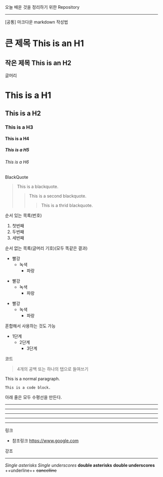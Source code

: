 오늘 배운 것을 정리하기 위한 Repository

------------------------------------------------------------------------------------------------------------------------
[공통] 마크다운 markdown 작성법


큰 제목
This is an H1
=============

작은 제목
This is an H2
-------------

글머리

# This is a H1

## This is a H2

### This is a H3

#### This is a H4

##### This is a H5

###### This is a H6


BlackQuote
>This is a blackquote.
>>This is a second blackquote.
>>>This is a thrid blackquote.

순서 있는 목록(번호)
1. 첫번째
2. 두번째
3. 세번째

순서 없는 목록(글머리 기호)(모두 똑같은 결과)
* 빨강
  * 녹색
    * 파랑

+ 빨강
  + 녹색
    + 파랑
- 빨강
  - 녹색
    - 파랑

혼합해서 사용하는 것도 가능
* 1단계
  - 2단계
    + 3단계
    
    
코드
> 4개의 공백 또는 하나의 탭으로 들여쓰기

This is a normal paragraph.

    This is a code block.


아래 줄은 모두 수평선을 만든다.
* * *
***
*****
- - -
---------------------------------------


링크
* 참조링크
https://www.google.com


강조
***
*Single asterisks*
_Single underscores_
**double asterisks**
__double underscores__
++underline++
~~cancelline~~




